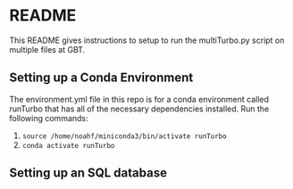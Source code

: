 # README
This README gives instructions to setup to run the multiTurbo.py script on multiple files at GBT.

## Setting up a Conda Environment
The environment.yml file in this repo is for a conda environment called runTurbo
that has all of the necessary dependencies installed. Run the following commands:

1) `source /home/noahf/miniconda3/bin/activate runTurbo`
2) `conda activate runTurbo`

## Setting up an SQL database
